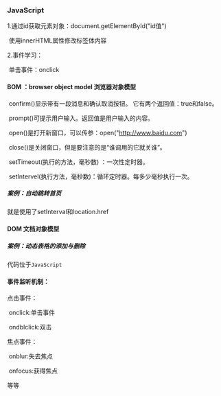 ### JavaScript

1.通过id获取元素对象：document.getElementById("id值")

​    使用innerHTML属性修改标签体内容

2.事件学习：

​    单击事件：onclick 

 

#### BOM ：browser object model 浏览器对象模型

​         confirm()显示带有一段消息和确认取消按钮。  它有两个返回值：true和false。

​         prompt()可提示用户输入。返回值是用户输入的内容。

​         open()是打开新窗口，可以传参：open("http://www.baidu.com")

​         close()是关闭窗口，但是要注意的是“谁调用的它就关谁”。

​         setTimeout(执行的方法，毫秒数)  ：一次性定时器。

​         setIntervel(执行方法，毫秒数)：循环定时器。每多少毫秒执行一次。

##### 案例：自动跳转首页

就是使用了setInterval和location.href



#### DOM  文档对象模型

##### 案例：动态表格的添加与删除

代码位于`JavaScript`



#### 事件监听机制：

点击事件：

​         onclick:单击事件

​         ondblclick:双击

焦点事件：

​          onblur:失去焦点

​          onfocus:获得焦点

等等















